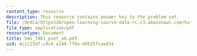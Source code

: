 ```yaml
---
content_type: resource
description: This resource contains answer key to the problem set.
file: /media/https%3A/open-learning-course-data-rc.s3.amazonaws.com/hst-021-musculoskeletal-pathophysiology-january-iap-2006/4ccc23dfc0c6a1407f0add525fcaed34_hms_7881_pset_ak.pdf
file_type: application/pdf
resourcetype: Document
title: hms_7881_pset_ak.pdf
uid: 4ccc23df-c0c6-a140-7f0a-dd525fcaed34
---
```

